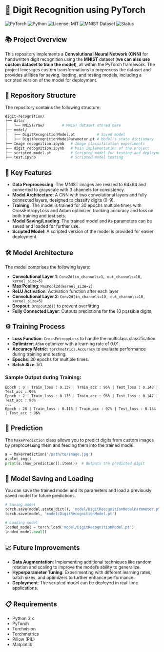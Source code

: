 # 🎯 Digit Recognition using PyTorch

![PyTorch](https://img.shields.io/badge/PyTorch-%23EE4C2C.svg?style=for-the-badge&logo=PyTorch&logoColor=white)
![Python](https://img.shields.io/badge/Python-3.x-blue.svg?style=for-the-badge&logo=python)
![License: MIT](https://img.shields.io/badge/License-MIT-green.svg?style=for-the-badge)
![MNIST Dataset](https://img.shields.io/badge/Dataset-MNIST-orange?style=for-the-badge&logo=databricks)
![Status](https://img.shields.io/badge/Status-Active-success?style=for-the-badge)

## 📚 Project Overview

This repository implements a **Convolutional Neural Network (CNN)** for handwritten digit recognition using the **MNIST** dataset (**we can also use custom dataset to train the model**), all within the PyTorch framework. The project leverages custom transformations to preprocess the dataset and provides utilities for saving, loading, and testing models, including a scripted version of the model for deployment.

## 📁 Repository Structure

The repository contains the following structure:

```bash
digit-recognition/
├── data/
│   └── MNIST/raw/        # MNIST dataset stored here
├── model/
│   ├── DigitRecognitionModel.pt          # Saved model
│   ├── DigitRecognitionModelParameter.pt # Model's state dictionary
├── Image recognition.ipynb   # Image classification experiments
├── digit_recognition.ipynb   # Main implementation of the project
├── scripted_model.pt         # Scripted model for testing and deployment
├── test.ipynb                # Scripted model testing
```

## 🚀 Key Features

- **Data Preprocessing**: The MNIST images are resized to 64x64 and converted to grayscale with 3 channels for consistency.
- **Model Architecture**: A CNN with two convolutional layers and fully connected layers, designed to classify digits (0-9).
- **Training**: The model is trained for 30 epochs multiple times with CrossEntropyLoss and Adam optimizer, tracking accuracy and loss on both training and test sets.
- **Model Saving/Loading**: The trained model and its parameters can be saved and loaded for further use.
- **Scripted Model**: A scripted version of the model is provided for easier deployment.

## 🛠️ Model Architecture

The model comprises the following layers:
- **Convolutional Layer 1**: `Conv2d(in_channels=3, out_channels=10, kernel_size=5)`
- **Max Pooling**: `MaxPool2d(kernel_size=2)`
- **ReLU Activation**: Activation function after each layer
- **Convolutional Layer 2**: `Conv2d(in_channels=10, out_channels=10, kernel_size=5)`
- **Dropout**: `Dropout2d()` to prevent overfitting
- **Fully Connected Layer**: Outputs predictions for the 10 possible digits

## ⚙️ Training Process

- **Loss Function**: `CrossEntropyLoss` to handle the multiclass classification.
- **Optimizer**: `Adam` optimizer with a learning rate of 0.01.
- **Accuracy Metric**: `torchmetrics.Accuracy` to evaluate performance during training and testing.
- **Epochs**: 30 epochs for multiple times.
- **Batch Size**: 50.

### Sample Output during Training:
```
Epoch : 0 | Train_loss : 0.137 | Train_acc : 96% | Test_loss : 0.148 | Test_acc : 96%
Epoch : 2 | Train_loss : 0.135 | Train_acc : 96% | Test_loss : 0.147 | Test_acc : 96%
...
Epoch : 28 | Train_loss : 0.115 | Train_acc : 97% | Test_loss : 0.134 | Test_acc : 96%
```

## 🔮 Prediction

The `MakePrediction` class allows you to predict digits from custom images by preprocessing them and feeding them into the trained model.

```python
a = MakePrediction('/path/to/image.jpg')
a.plot_img()
print(a.show_prediction().item())  # Outputs the predicted digit
```

## 💾 Model Saving and Loading

You can save the trained model and its parameters and load a previously saved model for future predictions.

```python
# Saving model
torch.save(model.state_dict(), 'model/DigitRecognitionModelParameter.pt')
torch.save(model, 'model/DigitRecognitionModel.pt')

# Loading model
loaded_model = torch.load('model/DigitRecognitionModel.pt')
loaded_model.eval()
```

## 📈 Future Improvements

- **Data Augmentation**: Implementing additional techniques like random rotation and scaling to improve the model’s ability to generalize.
- **Hyperparameter Tuning**: Experimenting with different learning rates, batch sizes, and optimizers to further enhance performance.
- **Deployment**: The scripted model can be deployed in real-time applications.

## 📋 Requirements

- Python 3.x
- PyTorch
- Torchvision
- Torchmetrics
- Pillow (PIL)
- Matplotlib
